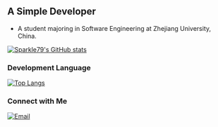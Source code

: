 ## A Simple Developer

<!--
**Sparkle6979/Sparkle6979** is a ✨ _special_ ✨ repository because its `README.md` (this file) appears on your GitHub profile.

Here are some ideas to get you started:

- 🔭 I’m currently working on ...
- 🌱 I’m currently learning ...
- 👯 I’m looking to collaborate on ...
- 🤔 I’m looking for help with ...
- 💬 Ask me about ...
- 📫 How to reach me: ...
- 😄 Pronouns: ...
- ⚡ Fun fact: ...
-->

- A student majoring in Software Engineering at Zhejiang University, China.

[![Sparkle79's GitHub stats](https://github-readme-stats.vercel.app/api?username=Sparkle6979&show_icons=true)](https://github.com/anuraghazra/github-readme-stats)


### Development Language


[![Top Langs](https://github-readme-stats.vercel.app/api/top-langs/?username=Sparkle6979&layout=compact)](https://github.com/anuraghazra/github-readme-stats)


### Connect with Me
<a href="mailto:648941183@qq.com"><img alt="Email" src="https://img.shields.io/badge/Email-liuhl79@163.com-blue?style=flat-square&logo=gmail"></a>
